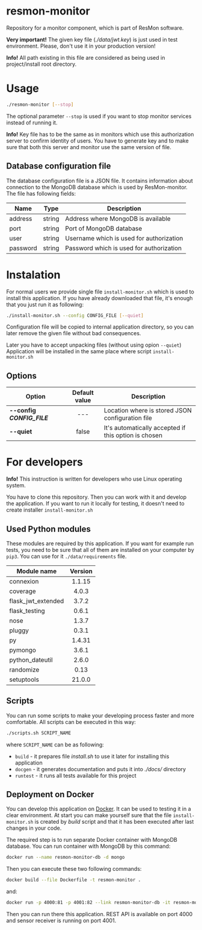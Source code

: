 # resmon-monitor
Repository for a monitor component, which is part of ResMon software.

**Very important!** The given key file (_./data/jwt.key_) is just used in test environment.
Please, don't use it in your production version!

**Info!** All path existing in this file are considered 
as being used in project/install root directory.

# Usage

```bash
./resmon-monitor [--stop]
```
The optional parameter `--stop` is used if you want to stop monitor services instead of running it.

**Info!** Key file has to be the same as in monitors 
which use this authorization server to confirm identity of users.
You have to generate key and to make sure that both this server and monitor 
use the same version of file.

## Database configuration file

The database configuration file is a JSON file. It contains information about connection
to the MongoDB database which is used by ResMon-monitor.
The file has following fields:

| Name       | Type   | Description                              |
| ---------- |:------:| ---------------------------------------- |
| address    | string | Address where MongoDB is available       |
| port       | string | Port of MongoDB database                 |
| user       | string | Username which is used for authorization |
| password   | string | Password which is used for authorization |

# Instalation

For normal users we provide single file `install-monitor.sh` which is used to install this application.
If you have already downloaded that file, it's enough that you just run it as following:
```bash
./install-monitor.sh --config CONFIG_FILE [--quiet]
```

Configuration file will be copied to internal application directory,
so you can later remove the given file without bad consequences.

Later you have to accept unpacking files (without using opion `--quiet`)
Application will be installed in the same place where script `install-monitor.sh`

## Options
| Option                                 | Default value        | Description                                          |
| -------------------------------------- |:--------------------:| -----------------------------------------------------|
| **--config _CONFIG_FILE_**             | ---                  | Location where is stored JSON configuration file     |
| **--quiet**                            | false                | It's automatically accepted if this option is chosen |

# For developers

**Info!** This instruction is written for developers who use Linux operating system.

You have to clone this repository. Then you can work with it and develop the application.
If you want to run it locally for testing, it doesn't need to create installer `install-monitor.sh`

## Used Python modules

These modules are required by this application. If you want for example run tests,
you need to be sure that all of them are installed on your computer by `pip3`.
You can use for it `./data/requirements` file.

| Module name         | Version      |
| ------------------- |:------------:|
| connexion           | 1.1.15       |
| coverage            | 4.0.3        |
| flask_jwt_extended  | 3.7.2        |
| flask_testing       | 0.6.1        |
| nose                | 1.3.7        |
| pluggy              | 0.3.1        |
| py                  | 1.4.31       |
| pymongo             | 3.6.1        |
| python_dateutil     | 2.6.0        |
| randomize           | 0.13         |
| setuptools          | 21.0.0       |

## Scripts

You can run some scripts to make your developing process faster and more comfortable.
All scripts can be executed in this way:
```bash
./scripts.sh SCRIPT_NAME
```
where `SCRIPT_NAME` can be as following:
* `build` - it prepares file _install.sh_ to use it later for installing this application
* `docgen` - it generates documentation and puts it into _./docs/_ directory
* `runtest` - it runs all tests available for this project

## Deployment on Docker
You can develop this application on [Docker](https://docs.docker.com). 
It can be used to testing it in a clear environment. 
At start you can make yourself sure that the file `install-monitor.sh` 
is created by _build_ script and that it has been executed 
after last changes in your code.

The required step is to run separate Docker container with MongoDB database. 
You can run container with MongoDB by this command:
```bash
docker run --name resmon-monitor-db -d mongo
```

Then you can execute these two following commands:
```bash
docker build --file Dockerfile -t resmon-monitor .
```
and:
```bash
docker run -p 4000:81 -p 4001:82 --link resmon-monitor-db -it resmon-monitor
```
Then you can run there this application. REST API is available on port 4000 
and sensor receiver is running on port 4001.